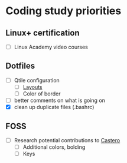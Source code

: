 # Coding study priorities
## Linux+ certification
- [ ] Linux Academy video courses

## Dotfiles
- [ ] Qtile configuration
  - [ ] [Layouts](http://docs.qtile.org/en/latest/manual/ref/layouts.html)
  - [ ] Color of border
- [ ] better comments on what is going on
- [x] clean up duplicate files (.bashrc)

## FOSS
- [ ] Research potential contributions to [Castero](https://github.com/xgi/castero)
  - [ ] Additional colors, bolding
  - [ ] Keys
